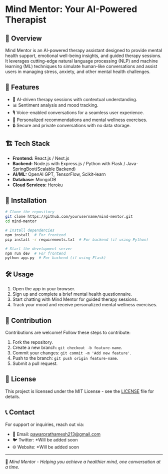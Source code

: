 # Mind Mentor: Your AI-Powered Therapist

## 🚀 Overview
Mind Mentor is an AI-powered therapy assistant designed to provide mental health support, emotional well-being insights, and guided therapy sessions. It leverages cutting-edge natural language processing (NLP) and machine learning (ML) techniques to simulate human-like conversations and assist users in managing stress, anxiety, and other mental health challenges.

## 🌟 Features
- 🧠 AI-driven therapy sessions with contextual understanding.
- 📊 Sentiment analysis and mood tracking.
- 🎙️ Voice-enabled conversations for a seamless user experience.
- 🔄 Personalized recommendations and mental wellness exercises.
- 🔒 Secure and private conversations with no data storage.

## 🏗️ Tech Stack
- **Frontend:** React.js / Next.js
- **Backend:** Node.js with Express.js / Python with Flask / Java-SpringBoot(Scalable Backend)
- **AI/ML:** OpenAI GPT, TensorFlow, Scikit-learn
- **Database:** MongoDB 
- **Cloud Services:** Heroku

## 🔧 Installation
```bash
# Clone the repository
git clone https://github.com/yourusername/mind-mentor.git
cd mind-mentor

# Install dependencies
npm install  # For frontend
pip install -r requirements.txt  # For backend (if using Python)

# Start the development server
npm run dev  # For frontend
python app.py  # For backend (if using Flask)
```

## 🛠️ Usage
1. Open the app in your browser.
2. Sign up and complete a brief mental health questionnaire.
3. Start chatting with Mind Mentor for guided therapy sessions.
4. Track your mood and receive personalized mental wellness exercises.

## 🤝 Contribution
Contributions are welcome! Follow these steps to contribute:
1. Fork the repository.
2. Create a new branch: `git checkout -b feature-name`.
3. Commit your changes: `git commit -m 'Add new feature'`.
4. Push to the branch: `git push origin feature-name`.
5. Submit a pull request.

## 📜 License
This project is licensed under the MIT License - see the [LICENSE](LICENSE) file for details.

## 📞 Contact
For support or inquiries, reach out via:
- 📧 Email: pawarprathamesh213@gmail.com
- 🐦 Twitter: *Will be added soon
- 🌐 Website: *Will be added soon

---
🎯 *Mind Mentor - Helping you achieve a healthier mind, one conversation at a time.*
